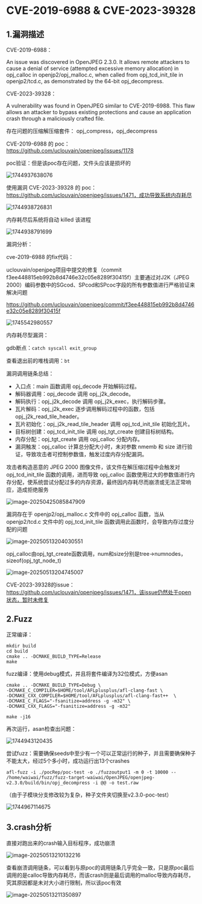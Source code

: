 # CVE-2019-6988 & CVE-2023-39328

## 1.漏洞描述

CVE-2019-6988：

An issue was discovered in OpenJPEG 2.3.0. It allows remote attackers to cause a denial of service (attempted excessive memory allocation) in opj_calloc in openjp2/opj_malloc.c, when called from opj_tcd_init_tile in openjp2/tcd.c, as demonstrated by the 64-bit opj_decompress.

CVE-2023-39328：

A vulnerability was found in OpenJPEG similar to CVE-2019-6988. This flaw allows an attacker to bypass existing protections and cause an application crash through a maliciously crafted file.

存在问题的压缩解压缩套件： opj_compress，opj_decompress

CVE-2019-6988 的 poc：https://github.com/uclouvain/openjpeg/issues/1178

poc验证：但是该poc存在问题，文件头应该是损坏的

![1744937638076](image/CVE-2019-6988&CVE-2023-39328/1744937638076.png)

使用漏洞 CVE-2023-39328 的 poc：https://github.com/uclouvain/openjpeg/issues/1471，成功导致系统内存耗尽

![1744938726831](image/CVE-2019-6988&CVE-2023-39328/1744938726831.png)

内存耗尽后系统将自动 killed 该进程

![1744938791699](image/CVE-2019-6988&CVE-2023-39328/1744938791699.png)

漏洞分析：

cve-2019-6988 的fix代码：

uclouvain/openjpeg项目中提交的修复（commit f3ee448815eb992b8d4746e32c05e8289f30415f）主要通过对J2K（JPEG 2000）编码参数中的SGcod、SPcod和SPcoc字段的所有参数值进行严格验证来解决问题

https://github.com/uclouvain/openjpeg/commit/f3ee448815eb992b8d4746e32c05e8289f30415f

![1745542980557](image/CVE-2019-6988&CVE-2023-39328/1745542980557.png)

内存耗尽型漏洞：

gdb断点：`catch syscall exit_group`

查看退出前的堆栈调用：`bt`

漏洞调用链条总结：

* 入口点：main 函数调用 opj_decode 开始解码过程。
* 解码器调用：opj_decode 调用 opj_j2k_decode。
* 解码执行：opj_j2k_decode 调用 opj_j2k_exec，执行解码步骤。
* 瓦片解码：opj_j2k_exec 逐步调用解码过程中的函数，包括 opj_j2k_read_tile_header。
* 瓦片初始化：opj_j2k_read_tile_header 调用 opj_tcd_init_tile 初始化瓦片。
* 目标树创建：opj_tcd_init_tile 调用 opj_tgt_create 创建目标树结构。
* 内存分配：opj_tgt_create 调用 opj_calloc 分配内存。
* 漏洞触发：opj_calloc 计算总分配大小时，未对参数 nmemb 和 size 进行验证，导致攻击者可控制参数值，触发过度内存分配漏洞。

攻击者构造恶意的 JPEG 2000 图像文件，该文件在解压缩过程中会触发对 opj_tcd_init_tile 函数的调用，进而导致 opj_calloc 函数使用过大的参数值进行内存分配，使系统尝试分配过多的内存资源，最终因内存耗尽而崩溃或无法正常响应，造成拒绝服务

![image-20250425085847909](image/CVE-2019-6988&CVE-2023-39328/image-20250425085847909.png)

漏洞存在于 openjp2/opj_malloc.c 文件中的 opj_calloc 函数，当从 openjp2/tcd.c 文件中的 opj_tcd_init_tile 函数调用此函数时，会导致内存过度分配的问题

![image-20250513204030551](image/CVE-2019-6988&CVE-2023-39328/image-20250513204030551.png)

opj_calloc由opj_tgt_create函数调用，num和size分别是tree->numnodes，sizeof(opj_tgt_node_t)

![image-20250513204745007](image/CVE-2019-6988&CVE-2023-39328/image-20250513204745007.png)

CVE-2023-39328的issue：https://github.com/uclouvain/openjpeg/issues/1471，该issue仍然处于open状态，暂时未修复

## 2.Fuzz

正常编译：

```shell
mkdir build
cd build
cmake .. -DCMAKE_BUILD_TYPE=Release
make
```

fuzz编译：使用debug模式，并且将套件编译为32位模式，方便asan

```shell
cmake .. -DCMAKE_BUILD_TYPE=Debug \
-DCMAKE_C_COMPILER=$HOME/tool/AFLplusplus/afl-clang-fast \
-DCMAKE_CXX_COMPILER=$HOME/tool/AFLplusplus/afl-clang-fast++  \
-DCMAKE_C_FLAGS="-fsanitize=address -g -m32" \
-DCMAKE_CXX_FLAGS="-fsanitize=address -g -m32"

make -j16
```

再次运行，asan检查出问题：

![1744943120435](image/CVE-2019-6988&CVE-2023-39328/1744943120435.png)

尝试fuzz：需要确保seeds中至少有一个可以正常运行的种子，并且需要确保种子不能太大，经过5个多小时，成功运行出13个crashes

```shell
afl-fuzz -i ./pocRep/poc-test -o ./fuzzoutput1 -m 0 -t 10000 -- /home/waiwai/fuzz/fuzz-target-waiwai/OpenJPEG/openjpeg-v2.3.0/build/bin/opj_decompress -i @@ -o test.raw
```

（由于子模块分支修改较为复杂，种子文件夹切换至v2.3.0-poc-test）

![1744967114675](image/CVE-2019-6988&CVE-2023-39328/1744967114675.png)

## 3.crash分析

直接对跑出来的crash输入目标程序，成功崩溃

![image-20250513210132216](image/CVE-2019-6988&CVE-2023-39328/image-20250513210132216.png)

查看崩溃调用链条，可以看到与原poc的调用链条几乎完全一致，只是原poc最后调用的是calloc导致内存耗尽，而该crash则是最后调用的malloc导致内存耗尽，究其原因都是未对大小进行限制，所以该poc有效

![image-20250513211350897](image/CVE-2019-6988&CVE-2023-39328/image-20250513211350897.png)
